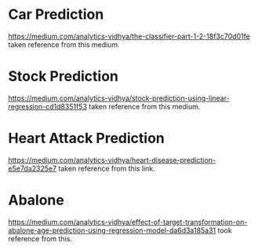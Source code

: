 # Car Prediction
https://medium.com/analytics-vidhya/the-classifier-part-1-2-18f3c70d01fe  taken reference from this medium.


# Stock Prediction
https://medium.com/analytics-vidhya/stock-prediction-using-linear-regression-cd1d8351f53 taken reference from this medium.

# Heart Attack Prediction
https://medium.com/analytics-vidhya/heart-disease-prediction-e5e7da2325e7 taken reference from this link.

# Abalone
https://medium.com/analytics-vidhya/effect-of-target-transformation-on-abalone-age-prediction-using-regression-model-da6d3a185a31 took reference from this.


